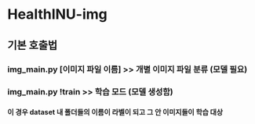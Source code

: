 # HealthINU-img


## 기본 호출법
### img_main.py [이미지 파일 이름] >> 개별 이미지 파일 분류 (모델 필요)


### img_main.py !train >> 학습 모드 (모델 생성함)
#### 이 경우 dataset 내 폴더들의 이름이 라벨이 되고 그 안 이미지들이 학습 대상
